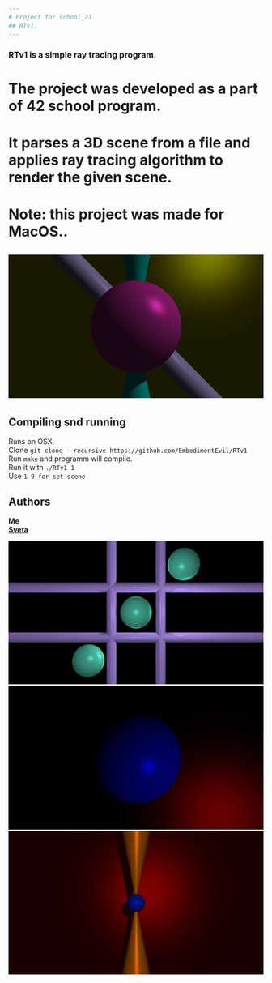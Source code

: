```yaml
---
# Project for school_21.
## RTv1.
---
```

### RTv1 is a simple ray tracing program.  
# The project was developed as a part of 42 school program.
# It parses a 3D  scene from a file and applies ray tracing algorithm to render the given scene.
# Note: this project was made for MacOS..
![Example](https://github.com/EmbodimentEvil/RTv1/blob/master/images/Example_4.png)
---
## Compiling snd running
Runs on OSX.  
Clone `git clone --recursive https://github.com/EmbodimentEvil/RTv1`  
Run `make` and programm will compile.  
Run it with `./RTv1 1`  
Use `1-9 for set scene`  

## Authors

**Me**  
[**Sveta**](https://github.com/sovaanika)

![Example](https://github.com/EmbodimentEvil/RTv1/blob/master/images/Example_7.png)
![Example](https://github.com/EmbodimentEvil/RTv1/blob/master/images/Example_1.png)
![Example](https://github.com/EmbodimentEvil/RTv1/blob/master/images/Example_2.png)
